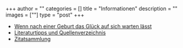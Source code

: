 +++
author = ""
categories = []
title = "Informationen"
description = ""
images = [""]
type = "post"
+++


* [Wenn nach einer Geburt das Glück auf sich warten lässt](/infoppd)
* [Literaturtipps und Quellenverzeichnis](/literatur)
* [Zitatsammlung](/zitate)
